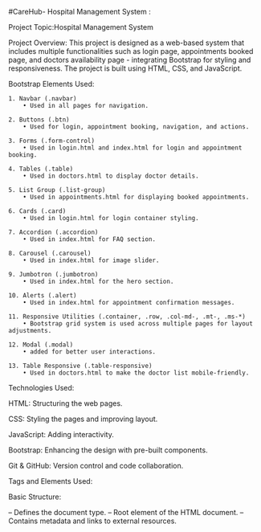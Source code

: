 #CareHub- Hospital Management System :

Project Topic:Hospital Management System 

Project Overview:
	This project is designed as a web-based system that includes multiple functionalities such as login page, appointments booked page, and doctors availability page - integrating Bootstrap for styling and responsiveness. The project is built using HTML, CSS, and JavaScript.


Bootstrap Elements Used:

	1. Navbar (.navbar)
		• Used in all pages for navigation.

	2. Buttons (.btn)
		• Used for login, appointment booking, navigation, and actions.

	3. Forms (.form-control)
		• Used in login.html and index.html for login and appointment booking.

	4. Tables (.table)
		• Used in doctors.html to display doctor details.

	5. List Group (.list-group)
		• Used in appointments.html for displaying booked appointments.

	6. Cards (.card)
		• Used in login.html for login container styling.

	7. Accordion (.accordion)
		• Used in index.html for FAQ section.

	8. Carousel (.carousel)
		• Used in index.html for image slider.

	9. Jumbotron (.jumbotron)
		• Used in index.html for the hero section.

	10. Alerts (.alert)
		• Used in index.html for appointment confirmation messages.

	11. Responsive Utilities (.container, .row, .col-md-, .mt-, .ms-*)
		• Bootstrap grid system is used across multiple pages for layout adjustments.

	12. Modal (.modal)
		• added for better user interactions.

	13. Table Responsive (.table-responsive)
		• Used in doctors.html to make the doctor list mobile-friendly.


Technologies Used:

HTML: Structuring the web pages.

CSS: Styling the pages and improving layout.

JavaScript: Adding interactivity.

Bootstrap: Enhancing the design with pre-built components.

Git & GitHub: Version control and code collaboration.


Tags and Elements Used:

Basic Structure:

<!doctype html> – Defines the document type.

<html> – Root element of the HTML document.

<head> – Contains metadata and links to external resources.

<title> – Sets the page title.

<link> – Links an external CSS file.

<script> – Links an external JavaScript file.

<body> – Contains the visible page content.


Layout Elements:

<div> – Containers for layout structure.

<main> – Wraps the main content of the page.

<nav> – Defines navigation bars.

<section> – Groups related content.

<footer> – Defines the footer section.


Form Elements:

<form> – Defines forms for user input.

<label> – Provides labels for form fields.

<input> – Used for text fields, radio buttons, checkboxes.

type="text" – Input for name, email, phone, etc.

type="password" – Secure input for passwords.

type="radio" – Selection buttons.

type="checkbox" – Multiple selections.

type="submit" – Submit button.

type="reset" – Reset button.

<textarea> – Multi-line input for comments.

<select> – Dropdown menu for selection.

<option> – Defines choices within the <select> dropdown.

Table Elements (For Data Display):

<table> – Creates a table for structured data.

<thead> – Defines the header section of the table.

<tr> – Defines a table row.

<th> – Table header cells.

<tbody> – Contains the body of the table where data is displayed dynamically.

Validation & Error Handling:

<div> – Used to display error messages (e.g., style="display:none; color:red;").




